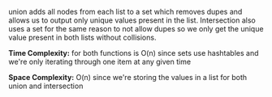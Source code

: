 
union adds all nodes from each list to a set which removes dupes and allows us to output only unique values present in
the list. Intersection also uses a set for the same reason to not allow dupes so we only get the unique value present in
both lists without collisions.

**Time Complexity:** for both functions is O(n) since sets use hashtables and we're only iterating through one
                    item at any given time<br/>

**Space Complexity:** O(n) since we're storing the values in a list for both union and intersection